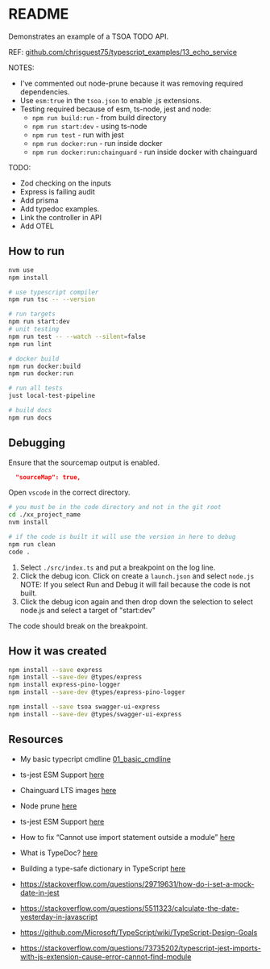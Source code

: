 # README

Demonstrates an example of a TSOA TODO API.

REF: [github.com/chrisguest75/typescript_examples/13_echo_service](https://github.com/chrisguest75/typescript_examples/tree/master/13_echo_service)  

NOTES:

* I've commented out node-prune because it was removing required dependencies.  
* Use `esm:true` in the `tsoa.json` to enable .js extensions.  
* Testing required because of esm, ts-node, jest and node:
    * `npm run build:run` - from build directory
    * `npm run start:dev` - using ts-node
    * `npm run test` - run with jest
    * `npm run docker:run` - run inside docker
    * `npm run docker:run:chainguard` - run inside docker with chainguard

TODO:

* Zod checking on the inputs
* Express is failing audit
* Add prisma
* Add typedoc examples.
* Link the controller in API
* Add OTEL

## How to run

```sh
nvm use
npm install

# use typescript compiler
npm run tsc -- --version  

# run targets
npm run start:dev
# unit testing
npm run test -- --watch --silent=false
npm run lint

# docker build
npm run docker:build
npm run docker:run

# run all tests
just local-test-pipeline

# build docs
npm run docs
```

## Debugging

Ensure that the sourcemap output is enabled.  

```json
  "sourceMap": true,  
```

Open `vscode` in the correct directory.  

```sh
# you must be in the code directory and not in the git root
cd ./xx_project_name
nvm install

# if the code is built it will use the version in here to debug
npm run clean
code .
```

1. Select `./src/index.ts` and put a breakpoint on the log line.  
2. Click the debug icon. Click on create a `launch.json` and select `node.js` NOTE: If you select Run and Debug it will fail because the code is not built.  
3. Click the debug icon again and then drop down the selection to select node.js and select a target of "start:dev"

The code should break on the breakpoint.  

## How it was created

```sh
npm install --save express 
npm install --save-dev @types/express
npm install express-pino-logger
npm install --save-dev @types/express-pino-logger

npm install --save tsoa swagger-ui-express
npm install --save-dev @types/swagger-ui-express
```

## Resources

* My basic typecript cmdline [01_basic_cmdline](https://github.com/chrisguest75/typescript_examples/tree/master/01_basic_cmdline)
* ts-jest ESM Support [here](https://kulshekhar.github.io/ts-jest/docs/guides/esm-support/#support-mts-extension)  

* Chainguard LTS images [here](https://images.chainguard.dev/directory/image/node-lts/versions)
* Node prune [here](https://github.com/tj/node-prune/tree/master)  


* ts-jest ESM Support [here](https://kulshekhar.github.io/ts-jest/docs/guides/esm-support/)
* How to fix “Cannot use import statement outside a module” [here](https://codedamn.com/news/nodejs/cannot-use-import-statement-outside-a-module)

* What is TypeDoc? [here](https://typedoc.org/guides/overview/)
* Building a type-safe dictionary in TypeScript [here](https://blog.logrocket.com/building-type-safe-dictionary-typescript/#)


* https://stackoverflow.com/questions/29719631/how-do-i-set-a-mock-date-in-jest
* https://stackoverflow.com/questions/5511323/calculate-the-date-yesterday-in-javascript
* https://github.com/Microsoft/TypeScript/wiki/TypeScript-Design-Goals
* https://stackoverflow.com/questions/73735202/typescript-jest-imports-with-js-extension-cause-error-cannot-find-module